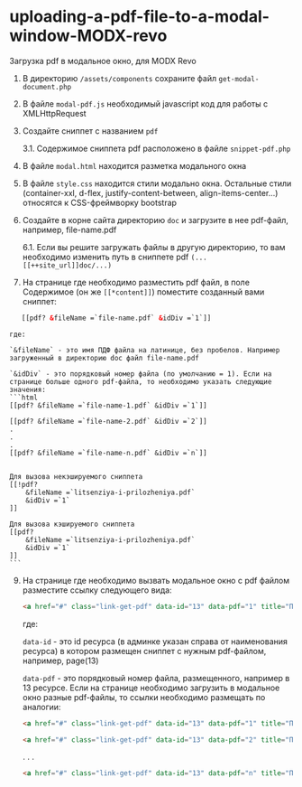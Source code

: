 # uploading-a-pdf-file-to-a-modal-window-MODX-revo
Загрузка pdf в модальное окно, для MODX Revo


1. В директорию `/assets/components` сохраните файл `get-modal-document.php`


2. В файле `modal-pdf.js` необходимый javascript код для работы с XMLHttpRequest


3. Создайте сниппет с названием `pdf`

	3.1. Содержимое сниппета pdf расположено в файле `snippet-pdf.php`


4. В файле `modal.html` находится разметка модального окна


5. В файле `style.css` находится стили модально окна. Остальные стили (container-xxl, d-flex, justify-content-between, align-items-center...) относятся к CSS-фреймворку bootstrap


6. Создайте в корне сайта директорию `doc` и загрузите в нее pdf-файл, например, file-name.pdf

	6.1. Если вы решите загружать файлы в другую директорию, то вам необходимо изменить путь в сниппете pdf `(...[[++site_url]]doc/...)`


7. На странице где необходимо разместить pdf файл, в поле Содержимое (он же `[[*content]]`) поместите созданный вами сниппет:
```html
   [[pdf? &fileName =`file-name.pdf` &idDiv =`1`]]
```

	где:

	`&fileName` - это имя ПДФ файла на латинице, без пробелов. Например загруженный в директорию doc файл file-name.pdf

	`&idDiv` - это порядковый номер файла (по умолчанию = 1). Если на странице больше одного pdf-файла, то необходимо указать следующие значения:
	```html
	[[pdf? &fileName =`file-name-1.pdf` &idDiv =`1`]]

	[[pdf? &fileName =`file-name-2.pdf` &idDiv =`2`]]
	.
	.
	.
	[[pdf? &fileName =`file-name-n.pdf` &idDiv =`n`]]


	Для вызова некэшируемого сниппета
	[[!pdf?
		&fileName =`litsenziya-i-prilozheniya.pdf`
		&idDiv =`1`
	]]

	Для вызова кэшируемого сниппета
	[[pdf?
		&fileName =`litsenziya-i-prilozheniya.pdf`
		&idDiv =`1`
	]]
	```

9. На странице где необходимо вызвать модальное окно с pdf файлом разместите ссылку следующего вида:
   ```html
   <a href="#" class="link-get-pdf" data-id="13" data-pdf="1" title="Просмотреть PDF">Просмотреть</a>
   ```

	где:

	`data-id` - это id ресурса (в админке указан справа от наименования ресурса) в котором размещен сниппет с нужным pdf-файлом, например, page(13)

	`data-pdf` - это порядковый номер файла, размещенного, например в 13 ресурсе. Если на странице необходимо загрузить в модальное окно разные pdf-файлы, то ссылки необходимо размещать по аналогии:
	
	```html
 	<a href="#" class="link-get-pdf" data-id="13" data-pdf="1" title="Просмотреть PDF">Просмотреть pdf c 13 ресурса 1 порядковый номер</a>
 	```
	
	```html
 	<a href="#" class="link-get-pdf" data-id="13" data-pdf="2" title="Просмотреть PDF">Просмотреть pdf c 13 ресурса 2 порядковый номер</a>
 	```
	.
	.
	.
	```html
 	<a href="#" class="link-get-pdf" data-id="13" data-pdf="n" title="Просмотреть PDF">Просмотреть pdf c 13 ресурса n порядковый номер</a>
 	```
